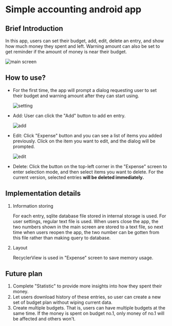 # Simple accounting android app

## Brief Introduction
In this app, users can set their budget, add, edit, delete an entry, and show how much money they spent and left. Warning amount can also be set to get reminder if the amount of money is near their budget.

![main screen](https://github.com/chiahungchan/android_accounting/Intro_imgs/main_screen.jpg)

## How to use?
+ For the first time, the app will prompt a dialog requesting user to set their budget and warning amount after they can start using.

	![setting](https://github.com/chiahungchan/android_accounting/Intro_imgs/setting.jpg)

+ Add: User can click the "Add" button to add en entry.

	![add](https://github.com/chiahungchan/android_accounting/Intro_imgs/edit_dialog.jpg)

+ Edit: Click "Expense" button and you can see a list of items you added previously. Click on the item you want to edit, and the dialog will be prompted.

	![edit](https://github.com/chiahungchan/android_accounting/Intro_imgs/expense.jpg)

+ Delete: Click the button on the top-left corner in the "Expense" screen to enter selection mode, and then select items you want to delete. For the current version, selected entries **will be deleted immediately.**

## Implementation details
1. Information storing

	For each entry, sqlite database file stored in internal storage is used. For user settings, regular text file is used. When users close the app, the two numbers shown in the main screen are stored to a text file, so next time when users reopen the app, the two number can be gotten from this file rather than making query to database.

2. Layout

	RecyclerView is used in "Expense" screen to save memory usage.

## Future plan
1. Complete "Statistic" to provide more insights into how they spent their money.
2. Let users download history of these entries, so user can create a new set of budget plan without wiping current data.
3. Create multiple budgets. That is, users can have multiple budgets at the same time. If the money is spent on budget no.1, only money of no.1 will be affected and others won't.